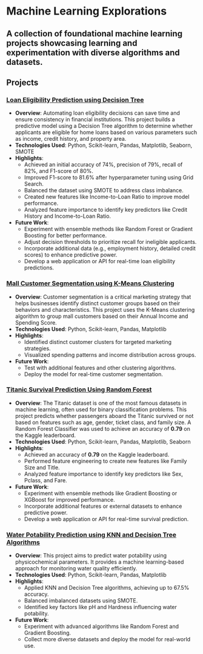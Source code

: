 # Machine Learning Explorations
A collection of foundational machine learning projects showcasing learning and experimentation with diverse algorithms and datasets.
---
## Projects

### [Loan Eligibility Prediction using Decision Tree](https://github.com/ITAXBOX/Loan-Eligibility-Prediction)
- **Overview**: Automating loan eligibility decisions can save time and ensure consistency in financial institutions. This project builds a predictive model using a Decision Tree algorithm to determine whether applicants are eligible for home loans based on various parameters such as income, credit history, and property area.
- **Technologies Used**: Python, Scikit-learn, Pandas, Matplotlib, Seaborn, SMOTE
- **Highlights**:
  - Achieved an initial accuracy of 74%, precision of 79%, recall of 82%, and F1-score of 80%.
  - Improved F1-score to 81.6% after hyperparameter tuning using Grid Search.
  - Balanced the dataset using SMOTE to address class imbalance.
  - Created new features like Income-to-Loan Ratio to improve model performance.
  - Analyzed feature importance to identify key predictors like Credit History and Income-to-Loan Ratio.
- **Future Work**:
  - Experiment with ensemble methods like Random Forest or Gradient Boosting for better performance.
  - Adjust decision thresholds to prioritize recall for ineligible applicants.
  - Incorporate additional data (e.g., employment history, detailed credit scores) to enhance predictive power.
  - Develop a web application or API for real-time loan eligibility predictions.

### [Mall Customer Segmentation using K-Means Clustering](https://github.com/ITAXBOX/Mall-Customers-Segmentation)
- **Overview**: Customer segmentation is a critical marketing strategy that helps businesses identify distinct customer groups based on their behaviors and characteristics. This project uses the K-Means clustering algorithm to group mall customers based on their Annual Income and Spending Score.
- **Technologies Used**: Python, Scikit-learn, Pandas, Matplotlib
- **Highlights**:
  - Identified distinct customer clusters for targeted marketing strategies.
  - Visualized spending patterns and income distribution across groups.
- **Future Work**:
  - Test with additional features and other clustering algorithms.
  - Deploy the model for real-time customer segmentation.

### [Titanic Survival Prediction Using Random Forest](https://github.com/ITAXBOX/Titanic-Survival-Prediction)
- **Overview**: The Titanic dataset is one of the most famous datasets in machine learning, often used for binary classification problems. This project predicts whether passengers aboard the Titanic survived or not based on features such as age, gender, ticket class, and family size. A Random Forest Classifier was used to achieve an accuracy of **0.79** on the Kaggle leaderboard.
- **Technologies Used**: Python, Scikit-learn, Pandas, Matplotlib, Seaborn
- **Highlights**:
  - Achieved an accuracy of **0.79** on the Kaggle leaderboard.
  - Performed feature engineering to create new features like Family Size and Title.
  - Analyzed feature importance to identify key predictors like Sex, Pclass, and Fare.
- **Future Work**:
  - Experiment with ensemble methods like Gradient Boosting or XGBoost for improved performance.
  - Incorporate additional features or external datasets to enhance predictive power.
  - Develop a web application or API for real-time survival prediction.

### [Water Potability Prediction using KNN and Decision Tree Algorithms](https://github.com/ITAXBOX/Water-Potability-Prediction)
- **Overview**: This project aims to predict water potability using physicochemical parameters. It provides a machine learning-based approach for monitoring water quality efficiently.
- **Technologies Used**: Python, Scikit-learn, Pandas, Matplotlib
- **Highlights**:
  - Applied KNN and Decision Tree algorithms, achieving up to 67.5% accuracy.
  - Balanced imbalanced datasets using SMOTE.
  - Identified key factors like pH and Hardness influencing water potability.
- **Future Work**:
  - Experiment with advanced algorithms like Random Forest and Gradient Boosting.
  - Collect more diverse datasets and deploy the model for real-world use.
